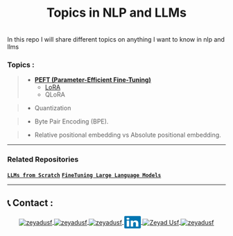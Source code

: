 <div align="center"> 
  
  # Topics in NLP and LLMs
<br>
</div>
In this repo I will share different topics on anything I want to know in nlp and llms  

### Topics :

> - **[PEFT (Parameter-Efficient Fine-Tuning)](https://github.com/zeyadusf/topics-in-nlp-llm/tree/main/PEFT%20(Parameter-Efficient%20Fine-Tuning))**
>    - [LoRA](https://github.com/zeyadusf/topics-in-nlp-llm/tree/main/PEFT%20(Parameter-Efficient%20Fine-Tuning)/LoRA)
>    -  QLoRA

>  -  Quantization

> - Byte Pair Encoding (BPE).

>  - Relative positional embedding vs Absolute positional embedding.

---

### Related Repositories

**[`LLMs from Scratch`](https://github.com/zeyadusf/LLMs-from-Scratch)**
**[`FineTuning Large Language Models`](https://github.com/zeyadusf/FineTuning-LLMs)**
<!--social media-->
<hr>

## 📞 Contact :

<div align="center">
<a href="https://www.kaggle.com/zeyadusf" target="blank">
  <img align="center" src="https://raw.githubusercontent.com/rahuldkjain/github-profile-readme-generator/master/src/images/icons/Social/kaggle.svg" alt="zeyadusf" height="30" width="40" />
</a>


<a href="https://huggingface.co/zeyadusf" target="blank">
  <img align="center" src="https://github.com/zeyadusf/zeyadusf/assets/83798621/5c3db142-cda7-4c55-bcce-cc09d5b3aa50" alt="zeyadusf" height="40" width="40" />
</a> 

 <a href="https://github.com/zeyadusf" target="blank">
   <img align="center" src="https://raw.githubusercontent.com/rahuldkjain/github-profile-readme-generator/master/src/images/icons/Social/github.svg" alt="zeyadusf" height="30" width="40" />
 </a>
  
<a href="https://www.linkedin.com/in/zeyadusf/" target="blank">
  <img align="center" src="https://raw.githubusercontent.com/devicons/devicon/master/icons/linkedin/linkedin-original.svg" alt="Zeyad Usf" height="30" width="40" />
  </a>
  
  
  <a href="https://www.facebook.com/ziayd.yosif" target="blank">
    <img align="center" src="https://raw.githubusercontent.com/rahuldkjain/github-profile-readme-generator/master/src/images/icons/Social/facebook.svg" alt="Zeyad Usf" height="30" width="40" />
  </a>
  
<a href="https://www.instagram.com/zeyadusf" target="blank">
  <img align="center" src="https://raw.githubusercontent.com/rahuldkjain/github-profile-readme-generator/master/src/images/icons/Social/instagram.svg" alt="zeyadusf" height="30" width="40" />
</a> 
</div>

